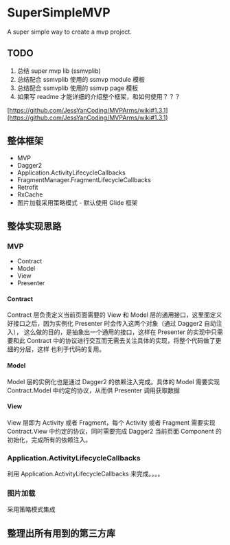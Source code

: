 # SuperSimpleMVP
A super simple way to create a mvp project.

## TODO

1. 总结 super mvp lib (ssmvplib) 
2. 总结配合 ssmvplib 使用的 ssmvp module 模板
3. 总结配合 ssmvplib 使用的 ssmvp page 模板
4. 如果写 readme 才能详细的介绍整个框架，和如何使用？？？

[https://github.com/JessYanCoding/MVPArms/wiki#1.3.1](https://github.com/JessYanCoding/MVPArms/wiki#1.3.1)

## 整体框架

- MVP
- Dagger2
- Application.ActivityLifecycleCallbacks
- FragmentManager.FragmentLifecycleCallbacks
- Retrofit
- RxCache
- 图片加载采用策略模式 - 默认使用 Glide 框架

## 整体实现思路

### MVP

- Contract
- Model
- View
- Presenter

#### Contract

Contract 层负责定义当前页面需要的 View 和 Model 层的通用接口，这里面定义好接口之后，因为实例化 Presenter 时会传入这两个对象（通过 Dagger2 自动注入），
这么做的目的，是抽象出一个通用的接口，这样在 Presenter 的实现中只需要和此 Contract 中的协议进行交互而无需去关注具体的实现，将整个代码做了更细的分层，这样
也利于代码的复用。

#### Model

Model 层的实例化也是通过 Dagger2 的依赖注入完成。具体的 Model 需要实现 Contract.Model 中约定的协议，从而供 Presenter 调用获取数据

#### View

View 层即为 Activity 或者 Fragment，每个 Activity 或者 Fragment 需要实现 Contract.View 中约定的协议，同时需要完成 Dagger2 当前页面 Component 的
初始化，完成所有的依赖注入。

### Application.ActivityLifecycleCallbacks

利用 Application.ActivityLifecycleCallbacks 来完成。。。。

### 图片加载

采用策略模式集成

## 整理出所有用到的第三方库

